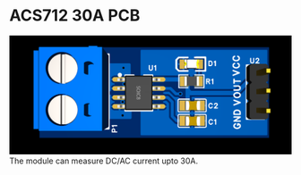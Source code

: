 # ACS712 30A PCB
![alt text](https://github.com/engrzamanimran/PCBs/blob/main/EasyEDA/ACS712%2030A/3d_view.png)
The module can measure DC/AC current upto 30A.


